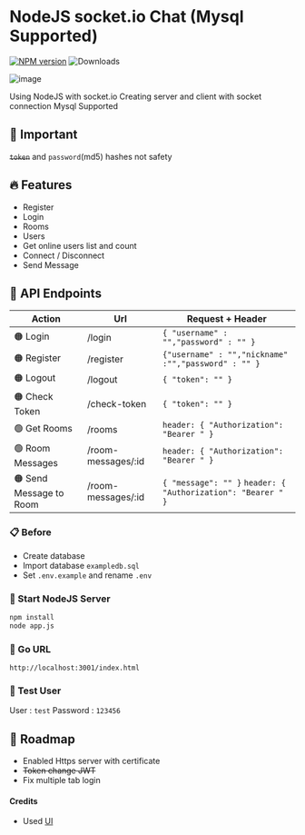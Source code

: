 # NodeJS socket.io Chat (Mysql Supported)
[![NPM version](https://badge.fury.io/js/socketio-chat.svg)](https://www.npmjs.com/package/socket.io)
![Downloads](https://img.shields.io/npm/dm/socketio-chat.svg?style=flat)

![image](https://github.com/user-attachments/assets/c80064ac-f59b-42d2-b78d-98aa52e17e4d)

Using NodeJS with socket.io
Creating server and client with socket connection
Mysql Supported

## 🚨 Important
~~`token`~~ and `password`(md5) hashes not safety

## 🔥 Features

- Register
- Login
- Rooms
- Users
- Get online users list and count
- Connect / Disconnect
- Send Message

## 📍 API Endpoints
| Action  | Url | Request + Header  |
| ------ | ------ | ------ |
| 🟠 Login | /login | `{ "username" : "","password" : "" }` | 
| 🟠 Register | /register | `{"username" : "","nickname" :"","password" : "" }` | 
| 🟠 Logout | /logout | `{ "token": "" }` | 
| 🟠 Check Token | /check-token  | `{ "token": "" }` |
| 🟢 Get Rooms | /rooms  | `header: { "Authorization": "Bearer " }` |
| 🟢 Room Messages | /room-messages/:id  | `header: { "Authorization": "Bearer " }` |
| 🟠 Send Message to Room | /room-messages/:id  | `{ "message": "" }` `header: { "Authorization": "Bearer " }` |

### 📋 Before
- Create database
- Import database `exampledb.sql`
- Set `.env.example` and rename `.env`

### 🏁 Start NodeJS Server

```bash
npm install
node app.js
```

### 🔗 Go URL
`http://localhost:3001/index.html`

### 🧪 Test User
User : `test`
Password : `123456`

## 🎯 Roadmap

- Enabled Https server with certificate
- ~~Token change JWT~~
- Fix multiple tab login


#### Credits

- Used [UI](https://codepen.io/ThomasDaubenton/pen/QMqaBN)






